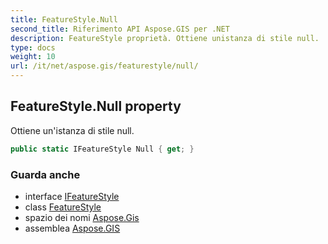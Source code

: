 ```yaml
---
title: FeatureStyle.Null
second_title: Riferimento API Aspose.GIS per .NET
description: FeatureStyle proprietà. Ottiene unistanza di stile null.
type: docs
weight: 10
url: /it/net/aspose.gis/featurestyle/null/
---
```

## FeatureStyle.Null property

Ottiene un'istanza di stile null.

```csharp
public static IFeatureStyle Null { get; }
```

### Guarda anche

* interface [IFeatureStyle](../../ifeaturestyle/)
* class [FeatureStyle](../)
* spazio dei nomi [Aspose.Gis](../../featurestyle/)
* assemblea [Aspose.GIS](../../../)


